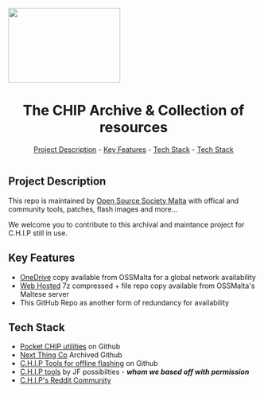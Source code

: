 <img src="[https://ossmalta.eu/wp-content/uploads/2019/05/New2019_ossmalta_logo_4_Web_Reg.png](https://ossmalta.eu/)" alt="" align="center" width="225" height="150"><h1 align="center">The CHIP Archive & Collection of resources</h1>
<p align="center"><a href="#project-description">Project Description</a> - <a href="#key-features">Key Features</a> - <a href="#technology-stack">Tech Stack</a> - <a href="#issues">Tech Stack</a></p>

<img src="https://ossmalta.eu/wp-content/uploads/chip-and-pocketchip.webp" alt="" align="center" width="auto" height="auto">

## Project Description

This repo is maintained by <a href="https://ossmalta.eu/the-chip-flash-collection/">Open Source Society Malta</a> with offical and community tools, patches, flash images and more…

We welcome you to contribute to this archival and maintance project for C.H.I.P still in use.

## Key Features

*   <a href="https://ossmalta.eu/the-chip-flash-collection/">OneDrive</a> copy available from OSSMalta for a global network availability
*   <a href="https://bl.ossmalta.eu/chip_ntc/">Web Hosted</a> 7z compressed + file repo copy available from OSSMalta's Maltese server
*   This GitHub Repo as another form of redundancy for availability

## Tech Stack

*   <a href="https://github.com/SaltyCybernaut/PocketCHIP-flash-utils">Pocket CHIP utilities</a> on Github
*   <a href="https://github.com/NextThingCo/">Next Thing Co</a> Archived Github
*   <a href="https://github.com/Project-chip-crumbs/CHIP-tools">C.H.I.P Tools for offline flashing</a> on Github
*   <a href="http://chip.jfpossibilities.com/chip/">C.H.I.P tools</a> by JF possibilties - **_whom we based off with permission_**
*   <a href="https://www.reddit.com/r/ChipCommunity/">C.H.I.P's Reddit Community</a>
